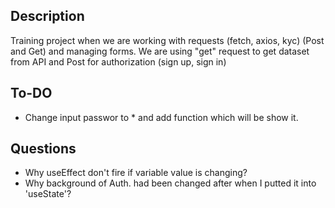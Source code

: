 ## Description

 Training project when we are working with requests  (fetch, axios, kyc)  (Post and Get) and managing forms.
 We are using "get" request to get  dataset from API and Post for authorization (sign up, sign in)

## To-DO

- Change input passwor to * and add function which will be show it.

## Questions

- Why useEffect don't fire if variable value is changing?
- Why background of Auth. had been changed after when I putted it into 'useState'?
